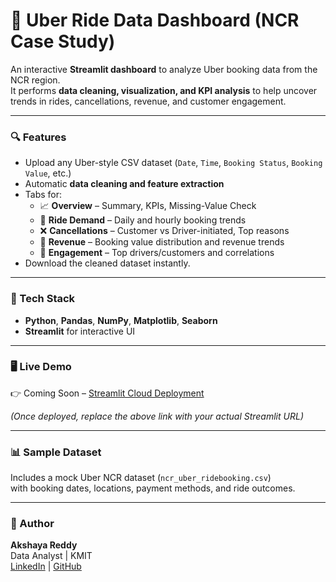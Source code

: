 # 🚕 Uber Ride Data Dashboard (NCR Case Study)

An interactive **Streamlit dashboard** to analyze Uber booking data from the NCR region.  
It performs **data cleaning, visualization, and KPI analysis** to help uncover trends in rides, cancellations, revenue, and customer engagement.

---

### 🔍 Features
- Upload any Uber-style CSV dataset (`Date`, `Time`, `Booking Status`, `Booking Value`, etc.)
- Automatic **data cleaning and feature extraction**
- Tabs for:
  - 📈 **Overview** – Summary, KPIs, Missing-Value Check  
  - 🚗 **Ride Demand** – Daily and hourly booking trends  
  - ❌ **Cancellations** – Customer vs Driver-initiated, Top reasons  
  - 💸 **Revenue** – Booking value distribution and revenue trends  
  - 👥 **Engagement** – Top drivers/customers and correlations
- Download the cleaned dataset instantly.

---

### 🧠 Tech Stack
- **Python**, **Pandas**, **NumPy**, **Matplotlib**, **Seaborn**  
- **Streamlit** for interactive UI

---

### 🖥️ Live Demo
👉 Coming Soon – [Streamlit Cloud Deployment](#)  

*(Once deployed, replace the above link with your actual Streamlit URL)*

---

### 📊 Sample Dataset
Includes a mock Uber NCR dataset (`ncr_uber_ridebooking.csv`)  
with booking dates, locations, payment methods, and ride outcomes.

---

### 🧾 Author
**Akshaya Reddy**  
Data Analyst | KMIT  
[LinkedIn](https://www.linkedin.com/in/akshaya-reddy-9311b1299/) | [GitHub](https://github.com/Akshayareddy12022006)
